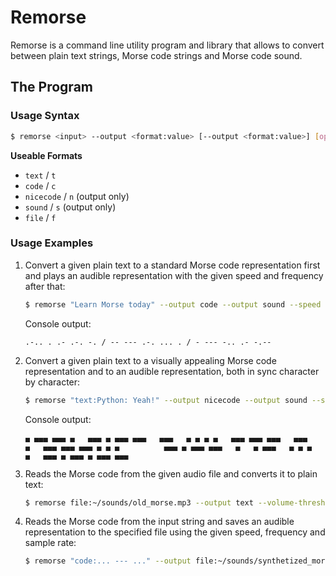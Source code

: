 # Remorse

Remorse is a command line utility program and library that allows to convert between plain text strings, Morse code strings and Morse code sound.

## The Program

### Usage Syntax

```bash
$ remorse <input> --output <format:value> [--output <format:value>] [options..]
```

**Useable Formats**

 * `text` / `t`
 * `code` / `c`
 * `nicecode` / `n` (output only)
 * `sound` / `s` (output only)
 * `file` / `f`

### Usage Examples

1. Convert a given plain text to a standard Morse code representation first and plays an audible representation with the given speed and frequency after that:

    ```bash
    $ remorse "Learn Morse today" --output code --output sound --speed 20wpm --frequency 600hz
    ```

    Console output:

    ```plain
    .-.. . .- .-. -. / -- --- .-. ... . / - --- -.. .- -.--
    ```

2. Convert a given plain text to a visually appealing Morse code representation and to an audible representation, both in sync character by character:

    ```bash
    $ remorse "text:Python: Yeah!" --output nicecode --output sound --simultaneous
    ```

    Console output:

    ```plain
    ▄ ▄▄▄ ▄▄▄ ▄   ▄▄▄ ▄ ▄▄▄ ▄▄▄   ▄▄▄   ▄ ▄ ▄ ▄   ▄▄▄ ▄▄▄ ▄▄▄   ▄▄▄ ▄   ▄▄▄ ▄▄▄ ▄▄▄ ▄ ▄ ▄          ▄▄▄ ▄ ▄▄▄ ▄▄▄   ▄   ▄ ▄▄▄   ▄ ▄ ▄ ▄   ▄▄▄ ▄ ▄▄▄ ▄ ▄▄▄ ▄▄▄
    ```

3. Reads the Morse code from the given audio file and converts it to plain text:

    ```bash
    $ remorse file:~/sounds/old_morse.mp3 --output text --volume-threshold 0.4
    ```

4. Reads the Morse code from the input string and saves an audible representation to the specified file using the given speed, frequency and sample rate:

    ```bash
    $ remorse "code:... --- ..." --output file:~/sounds/synthetized_morse.wav --speed 20wpm --frequency 600hz --sample-rate 8khz
    ```
